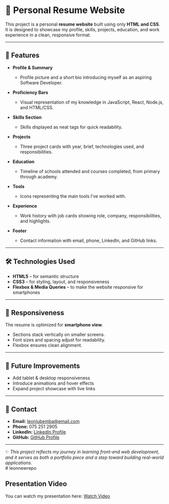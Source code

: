 # 📄 Personal Resume Website  

This project is a personal **resume website** built using only **HTML and CSS**.  
It is designed to showcase my profile, skills, projects, education, and work experience in a clean, responsive format.  

---

## 🚀 Features  

- **Profile & Summary**  
  - Profile picture and a short bio introducing myself as an aspiring Software Developer.  

- **Proficiency Bars**  
  - Visual representation of my knowledge in JavaScript, React, Node.js, and HTML/CSS.  

- **Skills Section**  
  - Skills displayed as neat tags for quick readability.  

- **Projects**  
  - Three project cards with year, brief, technologies used, and responsibilities.  

- **Education**  
  - Timeline of schools attended and courses completed, from primary through academy.  

- **Tools**  
  - Icons representing the main tools I’ve worked with.  

- **Experience**  
  - Work history with job cards showing role, company, responsibilities, and highlights.  

- **Footer**  
  - Contact information with email, phone, LinkedIn, and GitHub links.  

---

## 🛠️ Technologies Used  

- **HTML5** – for semantic structure  
- **CSS3** – for styling, layout, and responsiveness  
- **Flexbox & Media Queries** – to make the website responsive for smartphones  

---

## 📱 Responsiveness  

The resume is optimized for **smartphone view**.  
- Sections stack vertically on smaller screens.  
- Font sizes and spacing adjust for readability.  
- Flexbox ensures clean alignment.  

---

## 🎯 Future Improvements  

- Add tablet & desktop responsiveness  
- Introduce animations and hover effects  
- Expand project showcase with live links  

---

## 📩 Contact  

- **Email:** leonlubemba@email.com  
- **Phone:** 075 251 2905  
- **LinkedIn:** [LinkedIn Profile](#)  
- **GitHub:** [GitHub Profile](https://github.com/)  

---

✨ *This project reflects my journey in learning front-end web development, and it serves as both a portfolio piece and a step toward building real-world applications.*  
#   l e o n n e w r e p o 

## Presentation Video
You can watch my presentation here: [Watch Video](https://drive.google.com/file/d/159vSOAF2zSIhJ3Id1T3uSMBRogLqKGus/view?usp=drive_link)
 
 
